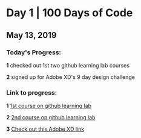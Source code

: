 # Day 1 | 100 Days of Code 

## May 13, 2019

### Today's Progress:

**1** checked out 1st two github learning lab courses

**2** signed up for Adobe XD's 9 day design challenge



### Link to progress:

**1** [1st course on github learning lab](https://github.com/OCulzac/github-slideshow)

**2** [2nd course on github learning lab](https://github.com/OCulzac/github-pages-with-jekyll)

**3** [Check out this Adobe XD link](http://t-trg.email.adobe.com/r/?id=hf7aaca6,5d0d74d8,5d0d7502)
